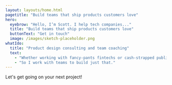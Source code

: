 ```yaml
---
layout: layouts/home.html
pagetitle: "Build teams that ship products customers love"
hero:
  eyebrow: "Hello, I’m Scott. I help tech companies..."
  title: "Build teams that ship products customers love"
  buttonText: "Get in touch"
  image: /images/sketch-placeholder.png
whatIdo:
  title: "Product design consulting and team coaching"
  text:
    - "Whether working with fancy-pants fintechs or cash-strapped public services, I’ve learnt that great products start with engaged, creative teams that know their customers inside out, and have the space needed to do great work."
    - "So I work with teams to build just that."
---
```


Let's get going on your next project!

